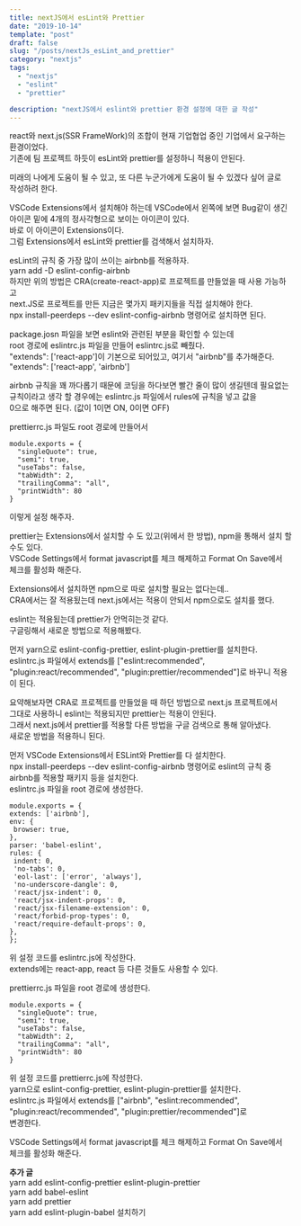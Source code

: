 ```yaml
---
title: nextJS에서 esLint와 Prettier
date: "2019-10-14"
template: "post"
draft: false
slug: "/posts/nextJs_esLint_and_prettier"
category: "nextjs"
tags:
  - "nextjs"
  - "eslint"
  - "prettier"

description: "nextJS에서 eslint와 prettier 환경 설정에 대한 글 작성"
---
```


react와 next.js(SSR FrameWork)의 조합이 현재 기업협업 중인 기업에서 요구하는  
환경이었다.  
기존에 팀 프로젝트 하듯이 esLint와 prettier를 설정하니 적용이 안된다.

미래의 나에게 도움이 될 수 있고, 또 다른 누군가에게 도움이 될 수 있겠다 싶어 글로  
작성하려 한다.

VSCode Extensions에서 설치해야 하는데 VSCode에서 왼쪽에 보면 Bug같이 생긴  
아이콘 밑에 4개의 정사각형으로 보이는 아이콘이 있다.  
바로 이 아이콘이 Extensions이다.  
그럼 Extensions에서 esLint와 prettier를 검색해서 설치하자.

esLint의 규칙 중 가장 많이 쓰이는 airbnb를 적용하자.  
yarn add -D eslint-config-airbnb  
하지만 위의 방법은 CRA(create-react-app)로 프로젝트를 만들었을 때 사용 가능하고  
next.JS로 프로젝트를 만든 지금은 몇가지 패키지들을 직접 설치해야 한다.  
npx install-peerdeps --dev eslint-config-airbnb 명령어로 설치하면 된다.

package.josn 파일을 보면 eslint와 관련된 부분을 확인할 수 있는데  
root 경로에 eslintrc.js 파일을 만들어 eslintrc.js로 빼줬다.  
"extends": ['react-app']이 기본으로 되어있고, 여기서 "airbnb"를 추가해준다. "extends": ['react-app', 'airbnb']

airbnb 규칙을 꽤 까다롭기 때문에 코딩을 하다보면 빨간 줄이 많이 생길텐데 필요없는 규칙이라고 생각 할 경우에는 eslintrc.js 파일에서 rules에 규칙을 넣고 값을  
0으로 해주면 된다. (값이 1이면 ON, 0이면 OFF)

prettierrc.js 파일도 root 경로에 만들어서

```
module.exports = {
  "singleQuote": true,
  "semi": true,
  "useTabs": false,
  "tabWidth": 2,
  "trailingComma": "all",
  "printWidth": 80
}
```

이렇게 설정 해주자.

prettier는 Extensions에서 설치할 수 도 있고(위에서 한 방법), npm을 통해서 설치 할  
수도 있다.  
VSCode Settings에서 format javascript를 체크 해제하고 Format On Save에서  
체크를 활성화 해준다.

Extensions에서 설치하면 npm으로 따로 설치할 필요는 없다는데..  
CRA에서는 잘 적용됬는데 next.js에서는 적용이 안되서 npm으로도 설치를 했다.

eslint는 적용됬는데 prettier가 안먹히는것 같다.  
구글링해서 새로운 방법으로 적용해봤다.

먼저 yarn으로 eslint-config-prettier, eslint-plugin-prettier를 설치한다.  
eslintrc.js 파일에서 extends를 ["eslint:recommended", "plugin:react/recommended", "plugin:prettier/recommended"]로 바꾸니 적용이 된다.

요약해보자면
CRA로 프로젝트를 만들었을 때 하던 방법으로 next.js 프로젝트에서  
그대로 사용하니 eslint는 적용되지만 prettier는 적용이 안된다.  
그래서 next.js에서 prettier를 적용할 다른 방법을 구글 검색으로 통해 알아냈다.  
새로운 방법을 적용하니 된다.

먼저 VSCode Extensions에서 ESLint와 Prettier를 다 설치한다.  
npx install-peerdeps --dev eslint-config-airbnb 명령어로 eslint의 규칙 중 airbnb를 적용할 패키지 등을 설치한다.  
eslintrc.js 파일을 root 경로에 생성한다.

```
module.exports = {
extends: ['airbnb'],
env: {
 browser: true,
},
parser: 'babel-eslint',
rules: {
 indent: 0,
 'no-tabs': 0,
 'eol-last': ['error', 'always'],
 'no-underscore-dangle': 0,
 'react/jsx-indent': 0,
 'react/jsx-indent-props': 0,
 'react/jsx-filename-extension': 0,
 'react/forbid-prop-types': 0,
 'react/require-default-props': 0,
},
};
```

위 설정 코드를 eslintrc.js에 작성한다.  
extends에는 react-app, react 등 다른 것들도 사용할 수 있다.

prettierrc.js 파일을 root 경로에 생성한다.

```
module.exports = {
  "singleQuote": true,
  "semi": true,
  "useTabs": false,
  "tabWidth": 2,
  "trailingComma": "all",
  "printWidth": 80
}
```

위 설정 코드를 prettierrc.js에 작성한다.  
yarn으로 eslint-config-prettier, eslint-plugin-prettier를 설치한다.  
eslintrc.js 파일에서 extends를 ["airbnb", "eslint:recommended", "plugin:react/recommended", "plugin:prettier/recommended"]로  
변경한다.

VSCode Settings에서 format javascript를 체크 해제하고 Format On Save에서  
체크를 활성화 해준다.

**추가 글**  
yarn add eslint-config-prettier eslint-plugin-prettier  
yarn add babel-eslint  
yarn add prettier  
yarn add eslint-plugin-babel
설치하기
